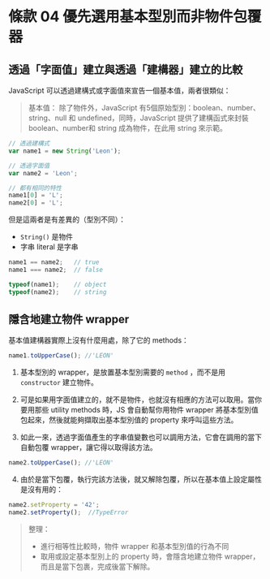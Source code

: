 # 條款 04 優先選用基本型別而非物件包覆器

## 透過「字面值」建立與透過「建構器」建立的比較

JavaScript 可以透過建構式或字面值來宣告一個基本值，兩者很類似：
> 基本值：
> 除了物件外，JavaScript 有5個原始型別：boolean、number、string、null 和 undefined，同時，JavaScript 提供了建構函式來封裝 boolean、number和 string 成為物件，在此用 string 來示範。

```javascript
// 透過建構式
var name1 = new String('Leon');

// 透過字面值
var name2 = 'Leon';

// 都有相同的特性
name1[0] = 'L';
name2[0] = 'L';
```
但是這兩者是有差異的（型別不同）：
- `String()` 是物件
- 字串 literal 是字串
```javascript
name1 == name2;   // true
name1 === name2;  // false

typeof(name1);    // object 
typeof(name2);    // string
```
## 隱含地建立物件 wrapper

基本值建構器實際上沒有什麼用處，除了它的 methods：
```javascript
name1.toUpperCase(); //'LEON'
```

1. 基本型別的 wrapper，是放置基本型別需要的 `method` ，而不是用 `constructor` 建立物件。

2. 可是如果用字面值建立的，就不是物件，也就沒有相應的方法可以取用。當你要用那些 utility methods 時，JS 會自動幫你用物件 wrapper 將基本型別值包起來，然後就能夠擷取出基本型別值的 property 來呼叫這些方法。

3. 如此一來，透過字面值產生的字串值變數也可以調用方法，它會在調用的當下自動包覆 wrapper，讓它得以取得該方法。
```javascript
name2.toUpperCase(); //'LEON'
```
4. 由於是當下包覆，執行完該方法後，就又解除包覆，所以在基本值上設定屬性是沒有用的：
```javascript
name2.setProperty = '42';
name2.setProperty();  //TypeError
```

>整理：
> - 進行相等性比較時，物件 wrapper 和基本型別值的行為不同
> - 取用或設定基本型別上的 property 時，會隱含地建立物件 wrapper，而且是當下包裹，完成後當下解除。
>

